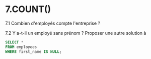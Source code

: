 # 7.COUNT()

7.1 Combien d'employés compte l'entreprise ?

7.2 Y a-t-il un employé sans prénom ?  Proposer une autre solution à 

```sql
SELECT * 
FROM employees
WHERE first_name IS NULL;
```
